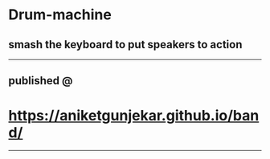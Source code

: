# Drum-machine
## smash the keyboard to put speakers to action
--------
## published @
# https://aniketgunjekar.github.io/band/
--------
